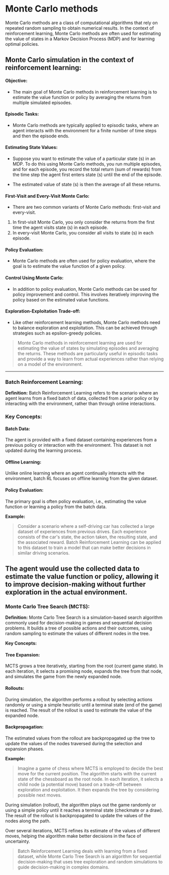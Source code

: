 # Monte Carlo methods
Monte Carlo methods are a class of computational algorithms that rely on repeated random sampling to obtain numerical results. In the context of reinforcement learning, Monte Carlo methods are often used for estimating the value of states in a Markov Decision Process (MDP) and for learning optimal policies.

## Monte Carlo simulation in the context of reinforcement learning:

#### Objective:
- The main goal of Monte Carlo methods in reinforcement learning is to estimate the value function or policy by averaging the returns from multiple simulated episodes.

#### Episodic Tasks:
- Monte Carlo methods are typically applied to episodic tasks, where an agent interacts with the environment for a finite number of time steps and then the episode ends.

#### Estimating State Values:
- Suppose you want to estimate the value of a particular state \(s\) in an MDP. To do this using Monte Carlo methods, you run multiple episodes, and for each episode, you record the total return (sum of rewards) from the time step the agent first enters state \(s\) until the end of the episode.

- The estimated value of state \(s\) is then the average of all these returns.

#### First-Visit and Every-Visit Monte Carlo:
- There are two common variants of Monte Carlo methods: first-visit and every-visit.
1. In first-visit Monte Carlo, you only consider the returns from the first time the agent visits state \(s\) in each episode.
1. In every-visit Monte Carlo, you consider all visits to state \(s\) in each episode.

#### Policy Evaluation:
- Monte Carlo methods are often used for policy evaluation, where the goal is to estimate the value function of a given policy.

#### Control Using Monte Carlo:
- In addition to policy evaluation, Monte Carlo methods can be used for policy improvement and control. This involves iteratively improving the policy based on the estimated value functions.

#### Exploration-Exploitation Trade-off:
- Like other reinforcement learning methods, Monte Carlo methods need to balance exploration and exploitation. This can be achieved through strategies such as epsilon-greedy policies.

> Monte Carlo methods in reinforcement learning are used for estimating the value of states by simulating episodes and averaging the returns. These methods are particularly useful in episodic tasks and provide a way to learn from actual experiences rather than relying on a model of the environment.


---

### Batch Reinforcement Learning:

**Definition:**
Batch Reinforcement Learning refers to the scenario where an agent learns from a fixed batch of data, collected from a prior policy or by interacting with the environment, rather than through online interactions.

### Key Concepts:
#### Batch Data:
The agent is provided with a fixed dataset containing experiences from a previous policy or interaction with the environment. This dataset is not updated during the learning process.
   
#### Offline Learning: 
Unlike online learning where an agent continually interacts with the environment, batch RL focuses on offline learning from the given dataset.

#### Policy Evaluation:
The primary goal is often policy evaluation, i.e., estimating the value function or learning a policy from the batch data.

**Example:**
> Consider a scenario where a self-driving car has collected a large dataset of experiences from previous drives. Each experience consists of the car's state, the action taken, the resulting state, and the associated reward. Batch Reinforcement Learning can be applied to this dataset to train a model that can make better decisions in similar driving scenarios.

The agent would use the collected data to estimate the value function or policy, allowing it to improve decision-making without further exploration in the actual environment.
---
### Monte Carlo Tree Search (MCTS):

**Definition:**
Monte Carlo Tree Search is a simulation-based search algorithm commonly used for decision-making in games and sequential decision problems. It builds a tree of possible actions and their outcomes, using random sampling to estimate the values of different nodes in the tree.

**Key Concepts:**
#### Tree Expansion: 
MCTS grows a tree iteratively, starting from the root (current game state). In each iteration, it selects a promising node, expands the tree from that node, and simulates the game from the newly expanded node.

#### Rollouts:
During simulation, the algorithm performs a rollout by selecting actions randomly or using a simple heuristic until a terminal state (end of the game) is reached. The result of the rollout is used to estimate the value of the expanded node.

#### Backpropagation:
The estimated values from the rollout are backpropagated up the tree to update the values of the nodes traversed during the selection and expansion phases.

**Example:**
> Imagine a game of chess where MCTS is employed to decide the best move for the current position. The algorithm starts with the current state of the chessboard as the root node. In each iteration, it selects a child node (a potential move) based on a trade-off between exploration and exploitation. It then expands the tree by considering possible next moves.

During simulation (rollout), the algorithm plays out the game randomly or using a simple policy until it reaches a terminal state (checkmate or a draw). The result of the rollout is backpropagated to update the values of the nodes along the path.

Over several iterations, MCTS refines its estimate of the values of different moves, helping the algorithm make better decisions in the face of uncertainty.

> Batch Reinforcement Learning deals with learning from a fixed dataset, while Monte Carlo Tree Search is an algorithm for sequential decision-making that uses tree exploration and random simulations to guide decision-making in complex domains.